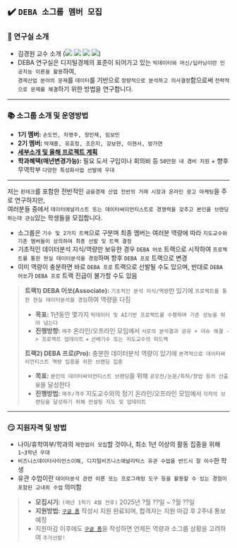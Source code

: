 ## ✔️ `DEBA 소그룹 멤버 모집`

### :office: 연구실 소개
- 김경원 교수 소개 (<a href="https://sites.google.com/view/thekimk" target="_blank"><img src="https://img.shields.io/badge/Homepage-4285F4?style=flat-square&logo=Google&logoColor=white"/></a> <a href="https://scholar.google.com/citations?hl=ko&user=nHPe-4UAAAAJ&view_op=list_works&sortby=pubdate" target="_blank"><img src="https://img.shields.io/badge/Google Scholar-4285F4?style=flat-square&logo=Google Scholar&logoColor=white"/></a> <a href="https://www.youtube.com/channel/UCEYxJNI5dhnn_CdC9BEWTuA" target="_blank"><img src="https://img.shields.io/badge/YouTube-FF0000?style=flat-square&logo=YouTube&logoColor=white"/></a> <a href="https://github.com/thekimk" target="_blank"><img src="https://img.shields.io/badge/Github-181717?style=flat-square&logo=Github&logoColor=white"/></a>)
- DEBA 연구실은 디지털경제의 표준이 되어가고 있는 `빅데이터와 머신/딥러닝이란 인공지능 이론을 활용`하여,     
`경제산업 분야의 문제`를 `데이터`를 기반으로 `정량적으로 분석하고 의사결정`함으로써 `전략적으로 문제를 해결`하기 위한 방법을 연구합니다.    

---

### :books: 소그룹 소개 및 운영방법
- **1기 멤버:** `손도언, 차명주, 장민재, 임보민`
- **2기 멤버:** `박재흥, 유효정, 조은지, 강보현, 이현서, 방가연`
- [**세부소개 및 올해 프로젝트 계획**](https://github.com/thekimk/DEBA-Research/blob/main/%5BDocument%5D/DEBA_Introduction_20250101.pdf)
- **학과혜택(매년변경가능):** 필요 도서 구입이나 회의비 등 `50만원 내 경비 지원` + 향후 무역학부 `다양한 특성화사업 선발에 우대`

---

저는 `핀테크`를 포함한 전반적인 `금융경제 산업 전반의 거래 시장과 온라인 광고 마케팅`을 주로 연구하지만,     
여러분들 중에서 `데이터애널리스트 또는 데이터싸이언티스트로 경쟁력을 갖추고 본인을 브랜딩하는데 관심`있는 학생들을 모집합니다.     

- 소그룹은 `기수 및 2가지 트랙`으로 구분며 최종 멤버는 여러분 역량에 따라 `지도교수와 기존 멤버들이 상의하여 최종 선발 및 트랙 결정`     
- 기초적인 데이터분석 지식/역량만 보유한 경우 `DEBA 어쏘` 트랙으로 시작하여 `프로젝트를 통한 현실 데이터분석을 경험`하며 향후 `DEBA 프로` 트랙으로 변경     
- 이미 역량이 충분하면 바로 `DEBA 프로` 트랙으로 선발될 수도 있으며, 반대로 `DEBA 어쏘`가 `DEBA 프로` 트랙 진급이 불가할 수도 있음     

> **트랙1) DEBA 어쏘(Associate):** `기초적인 분석 지식/역량`만 있기에 `프로젝트를 통한 현실 데이터분석을 경험`하여 역량을 다짐
>
> - **목표:** 1년동안 몇가지 `빅데이터 및 AI기반 프로젝트를 수행하며 기존 성능을 뛰어 넘는다`
> - **진행방향:** `매주` 온라인/오프라인 모임에서 `서로의 분석결과 공유 + 이슈 해결 -> 프로젝트 업데이트` + `선배기수 또는 지도교수의 피드백`     
>
> **트랙2) DEBA 프로(Pro):** 충분한 데이터분석 역량이 있기에 `본격적으로 데이터싸이언티스트 역량 입증을 위한 브랜딩 집중` 
>
> - **목표:** `본인의 데이터싸이언티스트 브랜딩`을 위해 `공모전/논문/특허/창업 등의 산출물`을 달성한다
> - **진행방법:** `매주/격주` 지도교수와의 정기 온라인/오프라인 모임에서 `각자의 브랜딩을 달성하기 위해 컨설팅 지도 및 업데이트` 
  
---

### :smirk: 지원자격 및 방법

- 나이/휴학여부/학과의 `제한없이 모집`할 것이나, 최소 1년 이상의 활동 집중을 위해 `1~3학년 우대`
- `비즈니스데이터사이언스이해, 디지털비즈니스애널리틱스 유관 수업을 반드시 잘 이수`한 학생
- 유관 수업이란 `데이터분석 관련 이론 또는 프로그래밍 도구 등을 활용할 수 있는 경험이 포함된 교내외 수업` 의미함
> - **모집시기:** `(매년 1학기 4월 전후)` 2025년 ?월 ??일 ~ ?월 ??일
> - **지원방법:** [`구글 폼`](https://docs.google.com/forms/d/e/1FAIpQLScWGLWgGfGMFT8fkvSRSA-bgmcd6IUw1TA234tH05XEQOQCzw/viewform) 작성시 지원 완료되며, 합격자는 지원 마감 후 2주내 통보 예정
> - 지원마감 이후에도 [`구글 폼`](https://docs.google.com/forms/d/e/1FAIpQLScWGLWgGfGMFT8fkvSRSA-bgmcd6IUw1TA234tH05XEQOQCzw/viewform)을 작성하면 언제든 역량과 소그룹 상황을 고려하여 `추가선발!`
